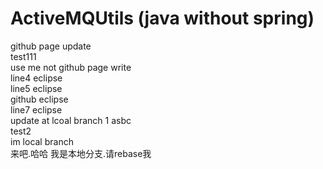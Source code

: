 # ActiveMQUtils (java without spring)
github page update </br>
test111  </br>
use me not github page write  </br>
line4 eclipse  </br>
line5 eclipse  </br>
github eclipse   </br>
line7 eclipse  </br>
update at lcoal branch 1 asbc </br>
test2 </br>
im local branch</br>
来吧.哈哈 我是本地分支.请rebase我
